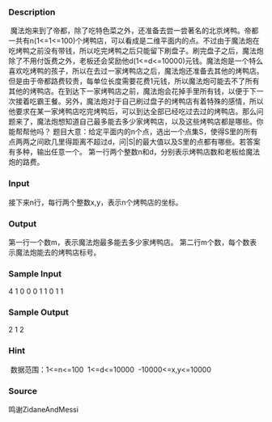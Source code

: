 
### Description
 魔法炮来到了帝都，除了吃特色菜之外，还准备去尝一尝著名的北京烤鸭。帝都一共有n(1<=1<=100)个烤鸭店，可以看成是二维平面内的点。不过由于魔法炮在吃烤鸭之前没有带钱，所以吃完烤鸭之后只能留下刷盘子。刷完盘子之后，魔法炮除了不用付饭费之外，老板还会奖励他d(1<=d<=10000)元钱。魔法炮是一个特么喜欢吃烤鸭的孩子，所以在去过一家烤鸭店之后，魔法炮还准备去其他的烤鸭店。但是由于帝都路费较贵，每单位长度需要花费1元钱，所以魔法炮可能去不了所有其他的烤鸭店。在到达下一家烤鸭店之前，魔法炮会花掉手里所有钱，以便于下一次接着吃霸王餐。另外，魔法炮对于自己刷过盘子的烤鸭店有着特殊的感情，所以他要求在某一家烤鸭店吃完烤鸭后，可以到达全部已经吃过去过的烤鸭店。那么问题来了，魔法炮想知道自己最多能去多少家烤鸭店，以及这些烤鸭店都是哪些。你能帮帮他吗？
题目大意：给定平面内的n个点，选出一个点集S，使得S里的所有点两两之间欧几里得距离不超过d，问|S|的最大值以及S里的点都有哪些。若答案有多种，输出任意一个。
第一行两个整数n和d，分别表示烤鸭店数和老板给魔法炮的路费。

### Input
接下来n行，每行两个整数x,y，表示n个烤鸭店的坐标。

### Output
第一行一个数m，表示魔法炮最多能去多少家烤鸭店。
第二行m个数，每个数表示魔法炮能去的烤鸭店标号。

### Sample Input
4 1
0 0
0 1
1 0
1 1

### Sample Output
2
1 2

### Hint
 数据范围：1<=n<=100  1<=d<=10000  -10000<=x,y<=10000
### Source
鸣谢ZidaneAndMessi